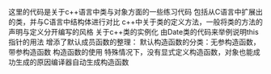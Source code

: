 这里的代码是关于c++语言中类与对象方面的一些练习代码
包括从C语言中扩展出的类，并与C语言中结构体进行对比
c++中关于类的定义方法，一般将类的方法的声明与定义分开编写的风格
关于c++类的实例化
由Date类的代码来举例说明this指针的用法
增添了默认成员函数的整理：
默认构造函数的分类：无参构造函数，带参构造函数
构造函数的使用
特殊情况下，没有显式定义构造函数，对象也能成功生成的原因编译器自动生成构造函数
